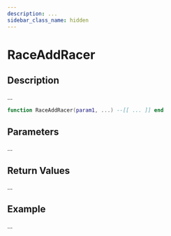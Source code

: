 ```yaml
---
description: ...
sidebar_class_name: hidden
---
```


# RaceAddRacer

## Description

...

```lua
function RaceAddRacer(param1, ...) --[[ ... ]] end
```

## Parameters

...

## Return Values

...

## Example

...

